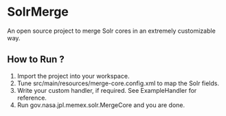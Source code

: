 # SolrMerge
An open source project to merge Solr cores in an extremely customizable way.

## How to Run ?
1. Import the project into your workspace.
2. Tune src/main/resources/merge-core.config.xml to map the Solr fields.
3. Write your custom handler, if required. See ExampleHandler for reference.
4. Run gov.nasa.jpl.memex.solr.MergeCore and you are done.

